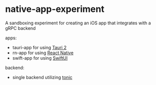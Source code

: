 # native-app-experiment

A sandboxing experiment for creating an iOS app that integrates with a gRPC backend

apps:
- tauri-app for using [Tauri 2](https://beta.tauri.app)
- rn-app for using [React Native](https://reactnative.dev)
- swift-app for using [SwiftUI](https://developer.apple.com/xcode/swiftui/)

backend:
- single backend utilizing [tonic](https://github.com/hyperium/tonic)